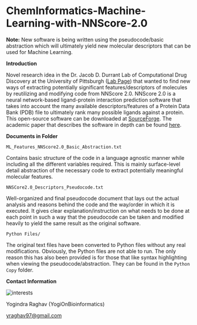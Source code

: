 # ChemInformatics-Machine-Learning-with-NNScore-2.0

**Note:** New software is being written using the pseudocode/basic abstraction which will ultimately yield new molecular descriptors that can be used for Machine Learning. 

**Introduction**

Novel research idea in the Dr. Jacob D. Durrant Lab of Computational Drug Discovery at the University of Pittsburgh ([Lab Page](https://durrantlab.pitt.edu/)) that wanted to find new ways of extracting potentially significant features/descriptors of molecules by reutilizing and modifying code from NNScore 2.0. NNScore 2.0 is a neural network-based ligand-protein interaction prediction software that takes into account the many available descriptors/features of a Protein Data Bank (PDB) file to ultimately rank many possible ligands against a protein. This open-source software can be downloaded at [SourceForge](https://sourceforge.net/projects/nnscore/files/NNScore%202.01/). The academic paper that describes the software in depth can be found [here](https://pubs.acs.org/doi/10.1021/ci2003889). 

**Documents in Folder**

`ML_Features_NNScore2.0_Basic_Abstraction.txt`

Contains basic structure of the code in a language agnostic manner while including all the different variables required. This is mainly surface-level detail abstraction of the necessary code to extract potentially meaningful molecular features. 

`NNSCore2.0_Descriptors_Pseudocode.txt`

Well-organized and final pseudocode document that lays out the actual analysis and reasons behind the code and the way/order in which it is executed. It gives clear explanation/instruction on what needs to be done at each point in such a way that the pseudocode can be taken and modified heavily to yield the same result as the original software. 

`Python Files/` 

The original text files have been converted to Python files without any real modifications. Obviously, the Python files are not able to run. The only reason this has also been provided is for those that like syntax highlighting when viewing the pseudocode/abstraction. They can be found in the `Python Copy` folder. 


**Contact Information** 

![interests](https://avatars1.githubusercontent.com/u/38919947?s=400&u=49ab1365a14fac78a91e425efd583f7a2bcb3e25&v=4)

Yogindra Raghav (YogiOnBioinformatics) 

yraghav97@gmail.com
